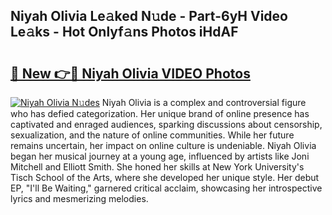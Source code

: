 ## Niyah Olivia Le𝚊ked N𝚞de - Part-6yH Video Le𝚊ks - Hot Onlyf𝚊ns Photos iHdAF

# <h2><a href="http://ab4743.deff.icu/?id=Niyah+Olivia">🔗 New 👉🔴 Niyah Olivia VIDEO Photos</a></h2>

[![Niyah Olivia N𝚞des](https://i.imgur.com/rIISA9y.gif)](http://ab4743.deff.icu/?id=Niyah+Olivia)
Niyah Olivia is a complex and controversial figure who has defied categorization. Her unique brand of online presence has captivated and enraged audiences, sparking discussions about censorship, sexualization, and the nature of online communities. While her future remains uncertain, her impact on online culture is undeniable. Niyah Olivia began her musical journey at a young age, influenced by artists like Joni Mitchell and Elliott Smith. She honed her skills at New York University's Tisch School of the Arts, where she developed her unique style. Her debut EP, "I'll Be Waiting," garnered critical acclaim, showcasing her introspective lyrics and mesmerizing melodies.
